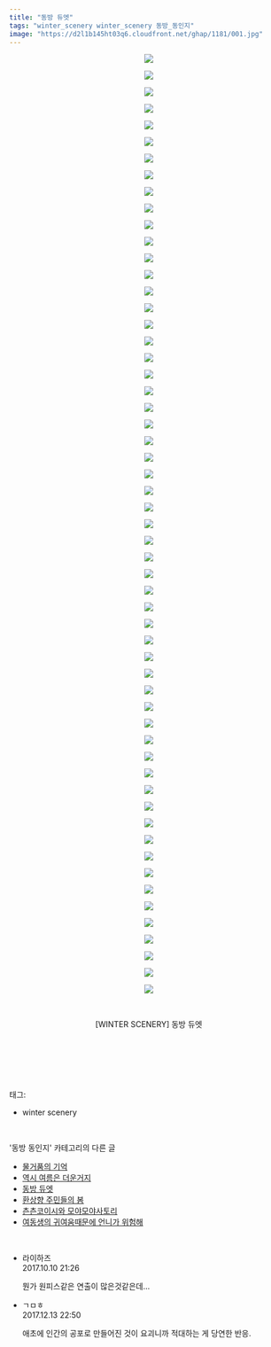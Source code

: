 ```yaml
---
title: "동방 듀엣"
tags: "winter_scenery winter_scenery 동방_동인지"
image: "https://d2l1b145ht03q6.cloudfront.net/ghap/1181/001.jpg"
---
```

<div class="article">
<p style="text-align: center; clear: none; float: none;"><img src="{{ site.imgserver1 }}/ghap/1181/001.jpg"/></p>
<p style="text-align: center; clear: none; float: none;"><img src="{{ site.imgserver1 }}/ghap/1181/002.jpg"/></p>
<p style="text-align: center; clear: none; float: none;"><img src="{{ site.imgserver1 }}/ghap/1181/003.jpg"/></p>
<p style="text-align: center; clear: none; float: none;"><img src="{{ site.imgserver1 }}/ghap/1181/004.jpg"/></p>
<p style="text-align: center; clear: none; float: none;"><img src="{{ site.imgserver1 }}/ghap/1181/005.jpg"/></p>
<p style="text-align: center; clear: none; float: none;"><img src="{{ site.imgserver1 }}/ghap/1181/006.jpg"/></p>
<p style="text-align: center; clear: none; float: none;"><img src="{{ site.imgserver1 }}/ghap/1181/007.jpg"/></p>
<p style="text-align: center; clear: none; float: none;"><img src="{{ site.imgserver1 }}/ghap/1181/008.jpg"/></p>
<p style="text-align: center; clear: none; float: none;"><img src="{{ site.imgserver1 }}/ghap/1181/009.jpg"/></p>
<p style="text-align: center; clear: none; float: none;"><img src="{{ site.imgserver1 }}/ghap/1181/010.jpg"/></p>
<p style="text-align: center; clear: none; float: none;"><img src="{{ site.imgserver1 }}/ghap/1181/011.jpg"/></p>
<p style="text-align: center; clear: none; float: none;"><img src="{{ site.imgserver1 }}/ghap/1181/012.jpg"/></p>
<p style="text-align: center; clear: none; float: none;"><img src="{{ site.imgserver1 }}/ghap/1181/013.jpg"/></p>
<p style="text-align: center; clear: none; float: none;"><img src="{{ site.imgserver1 }}/ghap/1181/014.jpg"/></p>
<p style="text-align: center; clear: none; float: none;"><img src="{{ site.imgserver1 }}/ghap/1181/015.jpg"/></p>
<p style="text-align: center; clear: none; float: none;"><img src="{{ site.imgserver1 }}/ghap/1181/016.jpg"/></p>
<p style="text-align: center; clear: none; float: none;"><img src="{{ site.imgserver1 }}/ghap/1181/017.jpg"/></p>
<p style="text-align: center; clear: none; float: none;"><img src="{{ site.imgserver1 }}/ghap/1181/018.jpg"/></p>
<p style="text-align: center; clear: none; float: none;"><img src="{{ site.imgserver1 }}/ghap/1181/019.jpg"/></p>
<p style="text-align: center; clear: none; float: none;"><img src="{{ site.imgserver1 }}/ghap/1181/020.jpg"/></p>
<p style="text-align: center; clear: none; float: none;"><img src="{{ site.imgserver1 }}/ghap/1181/021.jpg"/></p>
<p style="text-align: center; clear: none; float: none;"><img src="{{ site.imgserver1 }}/ghap/1181/022.jpg"/></p>
<p style="text-align: center; clear: none; float: none;"><img src="{{ site.imgserver1 }}/ghap/1181/023.jpg"/></p>
<p style="text-align: center; clear: none; float: none;"><img src="{{ site.imgserver1 }}/ghap/1181/024.jpg"/></p>
<p style="text-align: center; clear: none; float: none;"><img src="{{ site.imgserver1 }}/ghap/1181/025.jpg"/></p>
<p style="text-align: center; clear: none; float: none;"><img src="{{ site.imgserver1 }}/ghap/1181/026.jpg"/></p>
<p style="text-align: center; clear: none; float: none;"><img src="{{ site.imgserver1 }}/ghap/1181/027.jpg"/></p>
<p style="text-align: center; clear: none; float: none;"><img src="{{ site.imgserver1 }}/ghap/1181/028.jpg"/></p>
<p style="text-align: center; clear: none; float: none;"><img src="{{ site.imgserver1 }}/ghap/1181/029.jpg"/></p>
<p style="text-align: center; clear: none; float: none;"><img src="{{ site.imgserver1 }}/ghap/1181/030.jpg"/></p>
<p style="text-align: center; clear: none; float: none;"><img src="{{ site.imgserver1 }}/ghap/1181/031.jpg"/></p>
<p style="text-align: center; clear: none; float: none;"><img src="{{ site.imgserver1 }}/ghap/1181/032.jpg"/></p>
<p style="text-align: center; clear: none; float: none;"><img src="{{ site.imgserver1 }}/ghap/1181/033.jpg"/></p>
<p style="text-align: center; clear: none; float: none;"><img src="{{ site.imgserver1 }}/ghap/1181/034.jpg"/></p>
<p style="text-align: center; clear: none; float: none;"><img src="{{ site.imgserver1 }}/ghap/1181/035.jpg"/></p>
<p style="text-align: center; clear: none; float: none;"><img src="{{ site.imgserver1 }}/ghap/1181/036.jpg"/></p>
<p style="text-align: center; clear: none; float: none;"><img src="{{ site.imgserver1 }}/ghap/1181/037.jpg"/></p>
<p style="text-align: center; clear: none; float: none;"><img src="{{ site.imgserver1 }}/ghap/1181/038.jpg"/></p>
<p style="text-align: center; clear: none; float: none;"><img src="{{ site.imgserver1 }}/ghap/1181/039.jpg"/></p>
<p style="text-align: center; clear: none; float: none;"><img src="{{ site.imgserver1 }}/ghap/1181/040.jpg"/></p>
<p style="text-align: center; clear: none; float: none;"><img src="{{ site.imgserver1 }}/ghap/1181/041.jpg"/></p>
<p style="text-align: center; clear: none; float: none;"><img src="{{ site.imgserver1 }}/ghap/1181/042.jpg"/></p>
<p style="text-align: center; clear: none; float: none;"><img src="{{ site.imgserver1 }}/ghap/1181/043.jpg"/></p>
<p style="text-align: center; clear: none; float: none;"><img src="{{ site.imgserver1 }}/ghap/1181/044.jpg"/></p>
<p style="text-align: center; clear: none; float: none;"><img src="{{ site.imgserver1 }}/ghap/1181/045.jpg"/></p>
<p style="text-align: center; clear: none; float: none;"><img src="{{ site.imgserver1 }}/ghap/1181/046.jpg"/></p>
<p style="text-align: center; clear: none; float: none;"><img src="{{ site.imgserver1 }}/ghap/1181/047.jpg"/></p>
<p style="text-align: center; clear: none; float: none;"><img src="{{ site.imgserver1 }}/ghap/1181/048.jpg"/></p>
<p style="text-align: center; clear: none; float: none;"><img src="{{ site.imgserver1 }}/ghap/1181/049.jpg"/></p>
<p style="text-align: center; clear: none; float: none;"><img src="{{ site.imgserver1 }}/ghap/1181/050.jpg"/></p>
<p style="text-align: center; clear: none; float: none;"><img src="{{ site.imgserver1 }}/ghap/1181/051.jpg"/></p>
<p style="text-align: center; clear: none; float: none;"><img src="{{ site.imgserver1 }}/ghap/1181/052.jpg"/></p>
<p style="text-align: center; clear: none; float: none;"><img src="{{ site.imgserver1 }}/ghap/1181/053.jpg"/></p>
<p style="text-align: center; clear: none; float: none;"><img src="{{ site.imgserver1 }}/ghap/1181/054.jpg"/></p>
<p style="text-align: center; clear: none; float: none;"><img src="{{ site.imgserver1 }}/ghap/1181/055.jpg"/></p>
<p style="text-align: center; clear: none; float: none;"><img src="{{ site.imgserver1 }}/ghap/1181/056.jpg"/></p>
<p style="text-align: center; clear: none; float: none;"><img src="{{ site.imgserver1 }}/ghap/1181/057.jpg"/></p>
<p style="text-align: center; clear: none; float: none;"><br/></p>
<p style="text-align: center; clear: none; float: none;">[WINTER SCENERY] 동방 듀엣</p>
<p style="text-align: center; clear: none; float: none;"><br/></p>
<p><br/></p>
</div><br/>
<div class="tagTrail">
<p>태그: </p>
<ul>
<li>winter scenery</li>
</ul>
</div><br/>
<div class="another">
<p>'동방 동인지' 카테고리의 다른 글</p>
<ul>
<li><a href="/ghap_1186">물거품의 기억</a></li>
<li><a href="/ghap_1183">역시 여름은 더운거지</a></li>
<li><a href="/ghap_1181">동방 듀엣</a></li>
<li><a href="/ghap_1180">환상향 주민들의 봄</a></li>
<li><a href="/ghap_1179">츤츤코이시와 모야모야사토리</a></li>
<li><a href="/ghap_1178">여동생의 귀여움때문에 언니가 위험해</a></li>
</ul>
</div><br/>
<div class="cb_module cb_fluid">
<div class="cb_wrt cb_profile">
<div class="comment">
<ul>
<li class="cb_thumb_off" id="comment15102116">
<div class="cb_comment_area">
<div class="cb_info_area">
<div class="cb_section">
<span class="cb_nick_name">라이하즈</span>
</div>
<div class="cb_section">
<span class="cb_date">2017.10.10 21:26 </span>
</div>
</div>
<div class="cb_dsc_comment">
<p class="cb_dsc">
											뭔가 원피스같은 연출이 많은것같은데...
										</p>
</div>
</div></li>
<li class="cb_thumb_off" id="comment15151563">
<div class="cb_comment_area">
<div class="cb_info_area">
<div class="cb_section">
<span class="cb_nick_name">ㄱㅁㅎ</span>
</div>
<div class="cb_section">
<span class="cb_date">2017.12.13 22:50 </span>
</div>
</div>
<div class="cb_dsc_comment">
<p class="cb_dsc">
											애초에 인간의 공포로 만들어진 것이 요괴니까 적대하는 게 당연한 반응.
										</p>
</div>
</div></li>
</ul>
</div>
</div><!-- commentList close -->
</div><br/>
